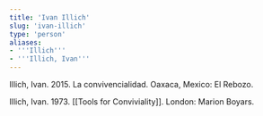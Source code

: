 ```yaml
---
title: 'Ivan Illich'
slug: 'ivan-illich'
type: 'person'
aliases:
- '''Illich'''
- '''Illich, Ivan'''
---
```


Illich, Ivan. 2015. La convivencialidad. Oaxaca, Mexico: El Rebozo. 

Illich, Ivan. 1973. [[Tools for Conviviality]]. London: Marion Boyars.